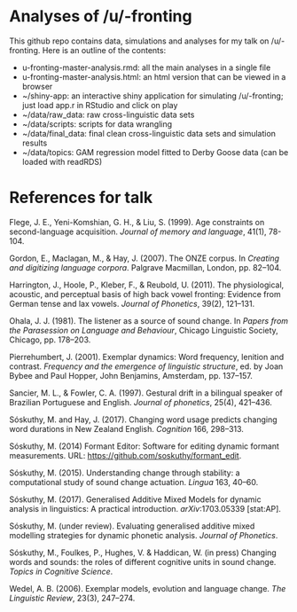 # Analyses of /u/-fronting

This github repo contains data, simulations and analyses for my talk on /u/-fronting. Here is an outline of the contents:

- u-fronting-master-analysis.rmd: all the main analyses in a single file
- u-fronting-master-analysis.html: an html version that can be viewed in a browser
- ~/shiny-app: an interactive shiny application for simulating /u/-fronting; just load app.r in RStudio and click on play
- ~/data/raw_data: raw cross-linguistic data sets
- ~/data/scripts: scripts for data wrangling
- ~/data/final_data: final clean cross-linguistic data sets and simulation results
- ~/data/topics: GAM regression model fitted to Derby Goose data (can be loaded with readRDS)

# References for talk

Flege, J. E., Yeni-Komshian, G. H., & Liu, S. (1999). Age constraints on second-language acquisition. *Journal of memory and language*, 41(1), 78-104.

Gordon, E., Maclagan, M., & Hay, J. (2007). The ONZE corpus. In *Creating and digitizing language corpora*. Palgrave Macmillan, London, pp. 82–104.

Harrington, J., Hoole, P., Kleber, F., & Reubold, U. (2011). The physiological, acoustic, and perceptual basis of high back vowel fronting: Evidence from German tense and lax vowels. *Journal of Phonetics*, 39(2), 121–131.

Ohala, J. J. (1981). The listener as a source of sound change. In *Papers from the Parasession on Language and Behaviour*, Chicago Linguistic Society, Chicago, pp. 178–203.

Pierrehumbert, J. (2001). Exemplar dynamics: Word frequency, lenition and contrast. *Frequency and the emergence of linguistic structure*, ed. by Joan Bybee and Paul Hopper, John Benjamins, Amsterdam, pp. 137–157.

Sancier, M. L., & Fowler, C. A. (1997). Gestural drift in a bilingual speaker of Brazilian Portuguese and English. *Journal of phonetics*, 25(4), 421–436.

Sóskuthy, M. and Hay, J. (2017). Changing word usage predicts changing word durations in New Zealand English. *Cognition* 166, 298–313.

Sóskuthy, M. (2014) Formant Editor: Software for editing dynamic formant measurements. URL: https://github.com/soskuthy/formant_edit.

Sóskuthy, M. (2015). Understanding change through stability: a computational study of sound change actuation. *Lingua* 163, 40–60.

Sóskuthy, M. (2017). Generalised Additive Mixed Models for dynamic analysis in linguistics: A practical introduction. *arXiv*:1703.05339 [stat:AP].

Sóskuthy, M. (under review). Evaluating generalised additive mixed modelling strategies for dynamic phonetic analysis. *Journal of Phonetics*.

Sóskuthy, M., Foulkes, P., Hughes, V. & Haddican, W. (in press) Changing words and sounds: the roles of different cognitive units in sound change. *Topics in Cognitive Science*.

Wedel, A. B. (2006). Exemplar models, evolution and language change. *The Linguistic Review*, 23(3), 247–274.
